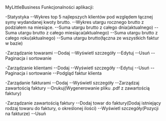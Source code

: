 MyLittleBusiness
Funkcjonalności aplikacji:

-Statystyka
--Wykres top 5 najlepszych klientów pod względem łącznej symy wydandanej kwoty brutto.
--Wykres utargu rocznego brutto z podziałem na miesiące.
--Suma utargu brutto z całego dnia(aktualnego)
--Suma utargu brutto z całego miesiąca(aktualnego)
--Suma utargu brutto z całego roku(aktualnego)
--Suma utargu brutto(łączna ze wszystkich faktur w bazie)

-Zarządzanie towarami
--Dodaj
--Wyświetl szczegóły
--Edytuj
--Usuń
--Paginacja i sortowanie

-Zarządzanie klientami
--Dodaj
--Wyświetl szczegóły
--Edytuj
--Usuń
--Paginacja i sortowanie
--Podgląd faktur klienta

-Zarządanie fakturami
--Dodaj
--Wyświetl szczegóły
--Zarządzaj zawartością faktury
--Drukuj(Wygenerowanie pliku .pdf z zawartością faktury)

-Zarządzanie zawartością faktury
--Dodaj towar do faktury(Dodaj istniejący rodzaj towaru do faktury, o określonej ilości)
--Wyświetl szczegóły(Pozycji na fakturze)
--Usuń
